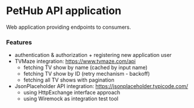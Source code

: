 # PetHub API application

Web application providing endpoints to consumers.

### Features

- authentication & authorization + registering new application user
- TVMaze integration: https://www.tvmaze.com/api
    - fetching TV show by name (cached by input name)
    - fetching TV show by ID (retry mechanism - backoff)
    - fetching all TV shows with pagination
- JsonPlaceholder API integration: https://jsonplaceholder.typicode.com/
    - using HttpExchange interface approach
    - using Wiremock as integration test tool
